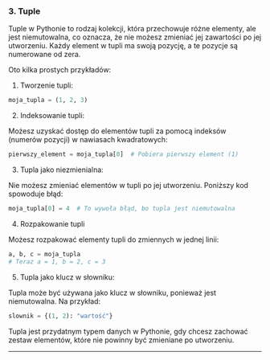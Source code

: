 ### 3. Tuple

Tuple w Pythonie to rodzaj kolekcji, która przechowuje różne elementy, ale jest niemutowalna, co oznacza, że nie możesz zmieniać jej zawartości po jej utworzeniu. Każdy element w tupli ma swoją pozycję, a te pozycje są numerowane od zera.

Oto kilka prostych przykładów:

1. Tworzenie tupli:

```python
moja_tupla = (1, 2, 3)
```

2. Indeksowanie tupli:

Możesz uzyskać dostęp do elementów tupli za pomocą indeksów (numerów pozycji) w nawiasach kwadratowych:
```python
pierwszy_element = moja_tupla[0]  # Pobiera pierwszy element (1)
```

3. Tupla jako niezmienialna:

Nie możesz zmieniać elementów w tupli po jej utworzeniu. Poniższy kod spowoduje błąd:
```python
moja_tupla[0] = 4  # To wywoła błąd, bo tupla jest niemutowalna
```

4. Rozpakowanie tupli

Możesz rozpakować elementy tupli do zmiennych w jednej linii:
```python
a, b, c = moja_tupla
# Teraz a = 1, b = 2, c = 3
```

5. Tupla jako klucz w słowniku:

Tupla może być używana jako klucz w słowniku, ponieważ jest niemutowalna. Na przykład:
```python
slownik = {(1, 2): "wartość"}
```

Tupla jest przydatnym typem danych w Pythonie, gdy chcesz zachować zestaw elementów, które nie powinny być zmieniane po utworzeniu.

<hr>
